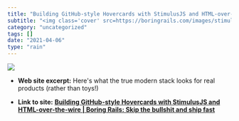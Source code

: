 ```yaml
---
title: "Building GitHub-style Hovercards with StimulusJS and HTML-over-the-wire | Boring Rails: Skip the bullshit and ship fast"
subtitle: "<img class='cover' src=https://boringrails.com/images/stimulus-hovercard.png>"
category: "uncategorized"
tags: []
date: "2021-04-06"
type: "rain"
---
```

<img class="cover" src=https://boringrails.com/images/stimulus-hovercard.png>



* **Web site excerpt:** Here's what the true modern stack looks for real products (rather than toys!)

* **Link to site:** **[Building GitHub-style Hovercards with StimulusJS and HTML-over-the-wire | Boring Rails: Skip the bullshit and ship fast](https://boringrails.com/articles/hovercards-stimulus)**
